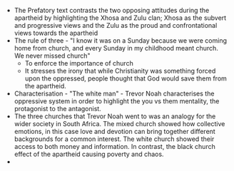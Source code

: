 - The Prefatory text contrasts the two opposing attitudes during the apartheid by highlighting the Xhosa and Zulu clan; Xhosa as the subvert and progressive views and the Zulu as the proud and confrontational views towards the apartheid 
- The rule of three - "I know it was on a Sunday because we were coming home from church, and every Sunday in my childhood meant church. We never missed church" 
	- To enforce the importance of church
	- It stresses the irony that while Christianity was something forced upon the oppressed, people thought that God would save them from the apartheid. 
- Characterisation - "The white man" - Trevor Noah characterises the oppressive system in order to highlight the you vs them mentality, the protagonist to the antagonist. 
- The three churches that Trevor Noah went to was an analogy for the wider society in South Africa. The mixed church showed how collective emotions, in this case love and devotion can bring together different backgrounds for a common interest. The white church showed their access to both money and information. In contrast, the black church effect of the apartheid causing poverty and chaos. 
- 